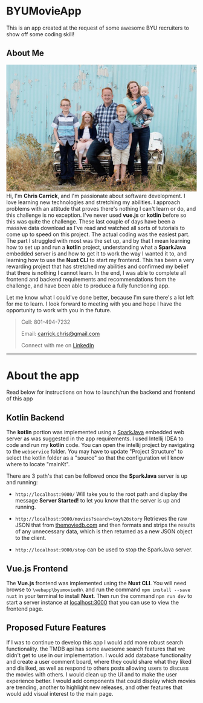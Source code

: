# BYUMovieApp
This is an app created at the request of some awesome BYU recruiters to show off some coding skill!

## About Me
![Image](https://github.com/ChrisCarrick1728/BYUMovieApp/blob/master/familyPic-8.jpg?raw=true)
Hi, I'm **Chris Carrick**, and I'm passionate about software development. I love learning new technologies and stretching my abilities. I approach problems with an attitude that proves there's nothing I can't learn or do, and this challenge is no exception. I've never used **vue.js** or **kotlin** before so this was quite the challenge. These last couple of days have been a massive data download as I've read and watched all sorts of tutorials to come up to speed on this project. The actual coding was the easiest part. The part I struggled with most was the set up, and by that I mean learning how to set up and run a **kotlin** project, understanding what a **SparkJava** embedded server is and how to get it to work the way I wanted it to, and learning how to use the **Nuxt CLI** to start my frontend. This has been a very rewarding project that has stretched my abilities and confirmed my belief that there is nothing I cannot learn. In the end, I was able to complete all frontend and backend requirements and recommendations from the challenge, and have been able to produce a fully functioning app.

Let me know what I could've done better, because I'm sure there's a lot left for me to learn. I look forward to meeting with you and hope I have the opportunity to work with you in the future.

>Cell: 801-494-7232
>
>Email: carrick.chris@gmail.com
>
>Connect with me on [LinkedIn](https://www.linkedin.com/in/chris-carrick-99528680/)
---
# About the app
Read below for instructions on how to launch/run the backend and frontend of this app

## Kotlin Backend
The **kotlin** portion was implemented using a [SparkJava](http://sparkjava.com/) embedded web server as was suggested in the app requirements. I used Intellij IDEA to code and run my **kotlin** code. You can open the intellij project by navigating to the `webservice` folder. You may have to update "Project Structure" to select the kotlin folder as a "source" so that the configuration will know where to locate "mainKt". 

There are 3 path's that can be followed once the **SparkJava** server is up and running:

* `http://localhost:9000/` Will take you to the root path and display the message __Server Started!__ to let you know that the server is up and running.

* `http://localhost:9000/movies?search=toy%20story` Retrieves the raw JSON that from [themoviedb.com](http://www.themoviedb.org) and then formats and strips the results of any unnecessary data, which is then returned as a new JSON object to the client.

* `http://localhost:9000/stop` can be used to stop the SparkJava server.

## Vue.js Frontend
The **Vue.js** frontend was implemented using the **Nuxt CLI**. You will need browse to `\webapp\byumoviedb\` and run the command `npm install --save nuxt` in your terminal to install **Nuxt**. Then run the command `npm run dev` to start a server instance at [localhost:3000](http://localhost:3000) that you can use to view the frontend page.

## Proposed Future Features
If I was to continue to develop this app I would add more robust search functionality. the TMDB api has some awesome search features that we didn't get to use in our implementation. I would add database functionality and create a user comment board, where they could share what they liked and disliked, as well as respond to others posts allowing users to discuss the movies with others. I would clean up the UI and to make the user experience better. I would add components that could display which movies are trending, another to highlight new releases, and other features that would add visual interest to the main page.
